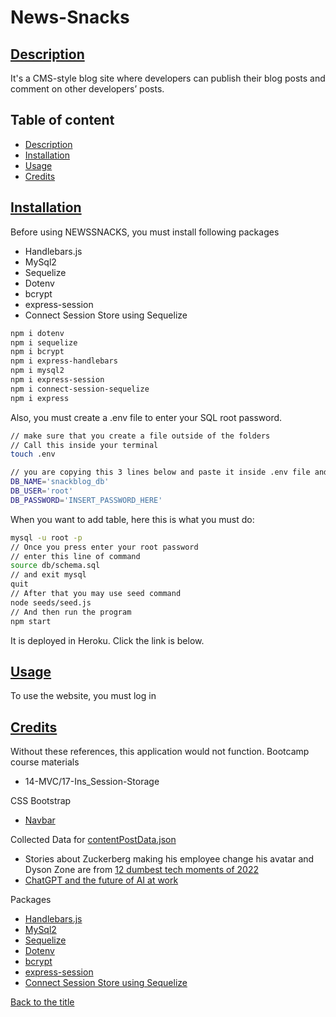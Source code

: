 # News-Snacks

## [Description](#table-of-content)
It's a CMS-style blog site where developers can publish their blog posts and comment on other developers’ posts.

## Table of content
* [Description](#description)
* [Installation](#installation)
* [Usage](#usage)
* [Credits](#credits)

## [Installation](#table-of-content)
Before using NEWSSNACKS, you must install following packages

* Handlebars.js
* MySql2
* Sequelize
* Dotenv
* bcrypt
* express-session
* Connect Session Store using Sequelize

```bash
npm i dotenv
npm i sequelize
npm i bcrypt
npm i express-handlebars
npm i mysql2
npm i express-session
npm i connect-session-sequelize
npm i express
```

Also, you must create a .env file to enter your SQL root password.
```bash
// make sure that you create a file outside of the folders 
// Call this inside your terminal
touch .env 

// you are copying this 3 lines below and paste it inside .env file and modify the DB_PASSWORD
DB_NAME='snackblog_db'
DB_USER='root'
DB_PASSWORD='INSERT_PASSWORD_HERE'
```

When you want to add table, here this is what you must do:
```bash
mysql -u root -p
// Once you press enter your root password
// enter this line of command
source db/schema.sql
// and exit mysql
quit
// After that you may use seed command
node seeds/seed.js
// And then run the program
npm start
```

It is deployed in Heroku. Click the link is below.
## [Usage](#table-of-content)
To use the website, you must log in


## [Credits](#table-of-content)
Without these references, this application would not function.
Bootcamp course materials
* 14-MVC/17-Ins_Session-Storage 

CSS Bootstrap
* [Navbar](https://getbootstrap.com/docs/5.3/components/navbar/#nav)

Collected Data for [contentPostData.json](./models/Contentpost.js)
* Stories about Zuckerberg making his employee change his avatar and Dyson Zone are from [12 dumbest tech moments of 2022](https://www.fastcompany.com/90822935/12-dumbest-tech-moments-of-2022)
* [ChatGPT and the future of AI at work](https://www.dialpad.com/blog/chatgpt-ai-at-work/)

Packages
* [Handlebars.js](https://www.npmjs.com/package/express-handlebars)
* [MySql2](https://www.npmjs.com/package/mysql2)
* [Sequelize](https://www.npmjs.com/package/sequelize)
* [Dotenv](https://www.npmjs.com/package/dotenv)
* [bcrypt](https://www.npmjs.com/package/bcrypt)
* [express-session](https://www.npmjs.com/package/express-session)
* [Connect Session Store using Sequelize](https://www.npmjs.com/package/connect-session-sequelize)


[Back to the title](#news-snacks)